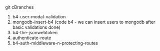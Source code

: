 git cBranches

1. b4-user-modal-validation
2. mongodb-insert-b4 (code b4 - we can insert users to mongodb after basic validations done)
3. b4-the-jsonwebtoken
4. authenticate-route
5. b4-auth-middleware-n-protecting-routes